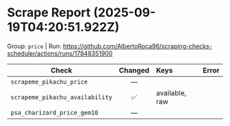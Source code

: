 # Scrape Report (2025-09-19T04:20:51.922Z)

Group: `price`  |  Run: https://github.com/AlbertoRoca96/scraping-checks-scheduler/actions/runs/17848351900

| Check | Changed | Keys | Error |
|---|:---:|:--|:--|
| `scrapeme_pikachu_price` | — |  |  |
| `scrapeme_pikachu_availability` | ✅ | available, raw |  |
| `psa_charizard_price_gem10` | — |  |  |
